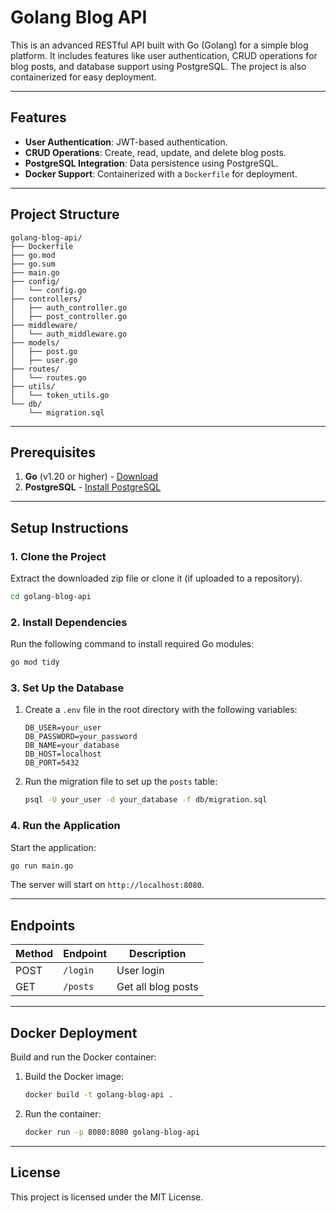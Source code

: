 
# Golang Blog API

This is an advanced RESTful API built with Go (Golang) for a simple blog platform. It includes features like user authentication, CRUD operations for blog posts, and database support using PostgreSQL. The project is also containerized for easy deployment.

---

## Features

- **User Authentication**: JWT-based authentication.
- **CRUD Operations**: Create, read, update, and delete blog posts.
- **PostgreSQL Integration**: Data persistence using PostgreSQL.
- **Docker Support**: Containerized with a `Dockerfile` for deployment.

---

## Project Structure

```
golang-blog-api/
├── Dockerfile
├── go.mod
├── go.sum
├── main.go
├── config/
│   └── config.go
├── controllers/
│   ├── auth_controller.go
│   ├── post_controller.go
├── middleware/
│   └── auth_middleware.go
├── models/
│   ├── post.go
│   ├── user.go
├── routes/
│   └── routes.go
├── utils/
│   └── token_utils.go
└── db/
    └── migration.sql
```

---

## Prerequisites

1. **Go** (v1.20 or higher) - [Download](https://golang.org/dl/)
2. **PostgreSQL** - [Install PostgreSQL](https://www.postgresql.org/download/)

---

## Setup Instructions

### 1. Clone the Project

Extract the downloaded zip file or clone it (if uploaded to a repository).

```bash
cd golang-blog-api
```

### 2. Install Dependencies

Run the following command to install required Go modules:

```bash
go mod tidy
```

### 3. Set Up the Database

1. Create a `.env` file in the root directory with the following variables:

   ```
   DB_USER=your_user
   DB_PASSWORD=your_password
   DB_NAME=your_database
   DB_HOST=localhost
   DB_PORT=5432
   ```

2. Run the migration file to set up the `posts` table:

   ```bash
   psql -U your_user -d your_database -f db/migration.sql
   ```

### 4. Run the Application

Start the application:

```bash
go run main.go
```

The server will start on `http://localhost:8080`.

---

## Endpoints

| Method | Endpoint       | Description             |
|--------|----------------|-------------------------|
| POST   | `/login`       | User login              |
| GET    | `/posts`       | Get all blog posts      |

---

## Docker Deployment

Build and run the Docker container:

1. Build the Docker image:
   ```bash
   docker build -t golang-blog-api .
   ```

2. Run the container:
   ```bash
   docker run -p 8080:8080 golang-blog-api
   ```

---

## License

This project is licensed under the MIT License.
